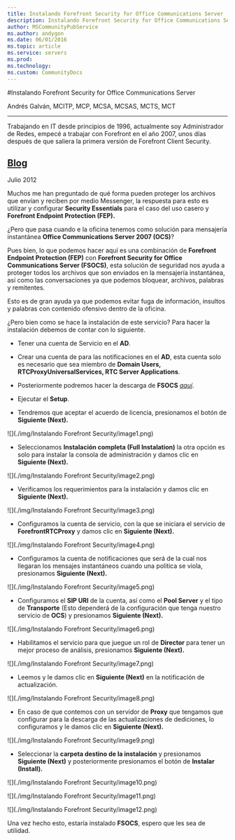 ```yaml
---
title: Instalando Forefront Security for Office Communications Server
description: Instalando Forefront Security for Office Communications Server
author: MSCommunityPubService
ms.author: andygon
ms.date: 06/01/2016
ms.topic: article
ms.service: servers
ms.prod: 
ms.technology:
ms.custom: CommunityDocs
---
```


#Instalando Forefront Security for Office Communications Server


Andrés Galván, MCITP, MCP, MCSA, MCSAS, MCTS, MCT      
  ---------------------------------------------------------------------------------------------------------------------------------------------------------------------------------------------------------------------- ------------
  Trabajando en IT desde principios de 1996, actualmente soy Administrador de Redes, empecé a trabajar con Forefront en el año 2007, unos días después de que saliera la primera versión de Forefront Client Security.

  [Blog](http://agalvanff.wordpress.com/author/agalvanked/)
  -----------------------------------------------------------------------------------------------------------------------------------------------------------------------------------------------------------------------------------
Julio 2012

Muchos me han preguntado de qué forma pueden proteger los archivos que
envían y reciben por medio Messenger, la respuesta para esto es utilizar
y configurar **Security Essentials** para el caso del uso casero y
**Forefront Endpoint Protection (FEP).**

¿Pero que pasa cuando e la oficina tenemos como solución para mensajería
instantánea **Office Communications Server 2007 (OCS)**?

Pues bien, lo que podemos hacer aquí es una combinación de **Forefront
Endpoint Protection (FEP)** con **Forefront Security for Office
Communications Server (FSOCS)**, esta solución de seguridad nos ayuda a
proteger todos los archivos que son enviados en la mensajería
instantánea, así como las conversaciones ya que podemos bloquear,
archivos, palabras y remitentes.

Esto es de gran ayuda ya que podemos evitar fuga de información,
insultos y palabras con contenido ofensivo dentro de la oficina.

¿Pero bien como se hace la instalación de este servicio? Para hacer la
instalación debemos de contar con lo siguiente.

* Tener una cuenta de Servicio en el **AD**.

* Crear una cuenta de para las notificaciones en el **AD**, esta cuenta solo es necesario que sea miembro de **Domain Users, RTCProxyUniversalServices, RTC Server Applications**.

* Posteriormente podremos hacer la descarga de **FSOCS** [*aquí*](http://technet.microsoft.com/en-us/forefront/cc514240).

* Ejecutar el **Setup**.

* Tendremos que aceptar el acuerdo de licencia, presionamos el botón de **Siguiente (Next).**

![](./img/Instalando Forefront Security/image1.png)


* Seleccionamos **Instalación completa (Full Instalation)** la otra opción es solo para instalar la consola de administración y damos clic en **Siguiente (Next).**

![](./img/Instalando Forefront Security/image2.png)


* Verificamos los requerimientos para la instalación y damos clic en **Siguiente (Next).**

![](./img/Instalando Forefront Security/image3.png)


* Configuramos la cuenta de servicio, con la que se iniciara el servicio de **ForefrontRTCProxy** y damos clic en **Siguiente (Next).**

![](./img/Instalando Forefront Security/image4.png)


* Configuramos la cuenta de notificaciones que será de la cual nos llegaran los mensajes instantáneos cuando una política se viola, presionamos **Siguiente (Next).**

![](./img/Instalando Forefront Security/image5.png)


* Configuramos el **SIP URI** de la cuenta, así como el **Pool Server** y el tipo de **Transporte** (Esto dependerá de la configuración que tenga nuestro servicio de **OCS**) y presionamos **Siguiente (Next).**

![](./img/Instalando Forefront Security/image6.png)


* Habilitamos el servicio para que juegue un rol de **Director** para tener un mejor proceso de análisis, presionamos **Siguiente (Next).**

![](./img/Instalando Forefront Security/image7.png)


* Leemos y le damos clic en **Siguiente (Next)** en la notificación de actualización.

![](./img/Instalando Forefront Security/image8.png)


* En caso de que contemos con un servidor de **Proxy** que tengamos que configurar para la descarga de las actualizaciones de dediciones, lo configuramos y le damos clic en **Siguiente (Next).**

![](./img/Instalando Forefront Security/image9.png)


* Seleccionar la **carpeta destino de la instalación** y presionamos **Siguiente (Next)** y posteriormente presionamos el botón de **Instalar (Install).**

![](./img/Instalando Forefront Security/image10.png)


![](./img/Instalando Forefront Security/image11.png)


![](./img/Instalando Forefront Security/image12.png)


Una vez hecho esto, estaría instalado **FSOCS**, espero que les sea de
utilidad.




